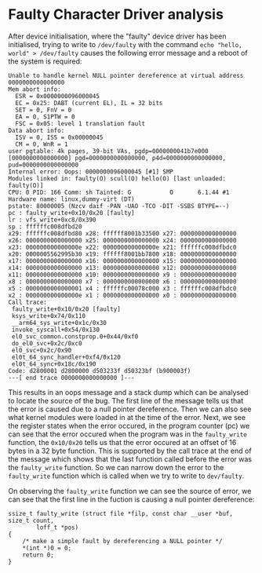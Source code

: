 # Faulty Character Driver analysis

After device initialisation, where the "faulty" device driver has been initialised, trying to write to `/dev/faulty` with the 
command `echo "hello, world" > /dev/faulty` causes the following error message and a reboot of the system is required:

```
Unable to handle kernel NULL pointer dereference at virtual address 0000000000000000
Mem abort info:
  ESR = 0x0000000096000045
  EC = 0x25: DABT (current EL), IL = 32 bits
  SET = 0, FnV = 0
  EA = 0, S1PTW = 0
  FSC = 0x05: level 1 translation fault
Data abort info:
  ISV = 0, ISS = 0x00000045
  CM = 0, WnR = 1
user pgtable: 4k pages, 39-bit VAs, pgdp=0000000041b7e000
[0000000000000000] pgd=0000000000000000, p4d=0000000000000000, pud=0000000000000000
Internal error: Oops: 0000000096000045 [#1] SMP
Modules linked in: faulty(O) scull(O) hello(O) [last unloaded: faulty(O)]
CPU: 0 PID: 166 Comm: sh Tainted: G           O       6.1.44 #1
Hardware name: linux,dummy-virt (DT)
pstate: 80000005 (Nzcv daif -PAN -UAO -TCO -DIT -SSBS BTYPE=--)
pc : faulty_write+0x10/0x20 [faulty]
lr : vfs_write+0xc8/0x390
sp : ffffffc008dfbd20
x29: ffffffc008dfbd80 x28: ffffff8001b33500 x27: 0000000000000000
x26: 0000000000000000 x25: 0000000000000000 x24: 0000000000000000
x23: 000000000000000e x22: 000000000000000e x21: ffffffc008dfbdc0
x20: 0000005562995b30 x19: ffffff8001bb7800 x18: 0000000000000000
x17: 0000000000000000 x16: 0000000000000000 x15: 0000000000000000
x14: 0000000000000000 x13: 0000000000000000 x12: 0000000000000000
x11: 0000000000000000 x10: 0000000000000000 x9 : 0000000000000000
x8 : 0000000000000000 x7 : 0000000000000000 x6 : 0000000000000000
x5 : 0000000000000001 x4 : ffffffc00078c000 x3 : ffffffc008dfbdc0
x2 : 000000000000000e x1 : 0000000000000000 x0 : 0000000000000000
Call trace:
 faulty_write+0x10/0x20 [faulty]
 ksys_write+0x74/0x110
 __arm64_sys_write+0x1c/0x30
 invoke_syscall+0x54/0x130
 el0_svc_common.constprop.0+0x44/0xf0
 do_el0_svc+0x2c/0xc0
 el0_svc+0x2c/0x90
 el0t_64_sync_handler+0xf4/0x120
 el0t_64_sync+0x18c/0x190
Code: d2800001 d2800000 d503233f d50323bf (b900003f) 
---[ end trace 0000000000000000 ]---
```

This results in an oops message and a stack dump which can be analysed to locate the source of the bug. The first line of the message tells us that the error is caused due to a null pointer dereference.  Then we can also see what kernel modules were loaded in at the time of the error. Next, we see the register states when the error occured, in the program counter (pc) we can see that the error occured when the program was in the `faulty_write` function, the `0x10/0x20` tells us that the error occured at an offset of 16 bytes in a 32 byte function. This is supported by the call trace at the end of the message which shows that the last function called before the error was the `faulty_write` function. So we can narrow down the error to the `faulty_write` function which is called when we try to write to `dev/faulty`. 

On observing the `faulty_write` function we can see the source of error, we can see that the first line in the fuction is causing a null pointer dereference: 
```
ssize_t faulty_write (struct file *filp, const char __user *buf, size_t count,
		loff_t *pos)
{
	/* make a simple fault by dereferencing a NULL pointer */
	*(int *)0 = 0;
	return 0;
}
```